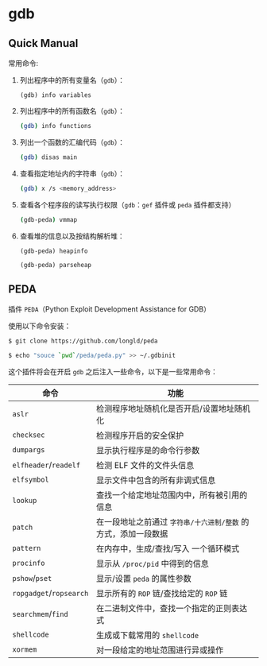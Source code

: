 # gdb

## Quick Manual

常用命令:

1. 列出程序中的所有变量名（`gdb`）：

   ```bashs
   (gdb) info variables
   ```

2. 列出程序中的所有函数名（`gdb`）：

   ```bash
   (gdb) info functions
   ```

3. 列出一个函数的汇编代码（`gdb`）：

   ```bash
   (gdb) disas main
   ```

4. 查看指定地址内的字符串（`gdb`）：

   ```bash
   (gdb) x /s <memory_address>
   ```

5. 查看各个程序段的读写执行权限（`gdb`：`gef` 插件或 `peda` 插件都支持）

   ```bash
   (gdb-peda) vmmap
   ```

6. 查看堆的信息以及按结构解析堆：

   ```
   (gdb-peda) heapinfo
   
   (gdb-peda) parseheap
   ```

## PEDA

插件 `PEDA`（Python Exploit Development Assistance for GDB）

使用以下命令安装：

```bash
$ git clone https://github.com/longld/peda

$ echo "souce `pwd`/peda/peda.py" >> ~/.gdbinit
```

这个插件将会在开启 `gdb` 之后注入一些命令，以下是一些常用命令：

| 命令                    | 功能                                                         |
| ----------------------- | ------------------------------------------------------------ |
| `aslr`                  | 检测程序地址随机化是否开启/设置地址随机化                    |
| `checksec`              | 检测程序开启的安全保护                                       |
| `dumpargs`              | 显示执行程序是的命令行参数                                   |
| `elfheader`/`readelf`   | 检测 ELF 文件的文件头信息                                    |
| `elfsymbol`             | 显示文件中包含的所有非调式信息                               |
| `lookup`                | 查找一个给定地址范围内中，所有被引用的信息                   |
| `patch`                 | 在一段地址之前通过 `字符串/十六进制/整数` 的方式，添加一段数据 |
| `pattern`               | 在内存中，生成/查找/写入 一个循环模式                        |
| `procinfo`              | 显示从 `/proc/pid` 中得到的信息                              |
| `pshow`/`pset`          | 显示/设置 `peda` 的属性参数                                  |
| `ropgadget`/`ropsearch` | 显示所有的 `ROP` 链/查找给定的 `ROP` 链                      |
| `searchmem`/`find`      | 在二进制文件中，查找一个指定的正则表达式                     |
| `shellcode`             | 生成或下载常用的 `shellcode`                                 |
| `xormem`                | 对一段给定的地址范围进行异或操作                             |